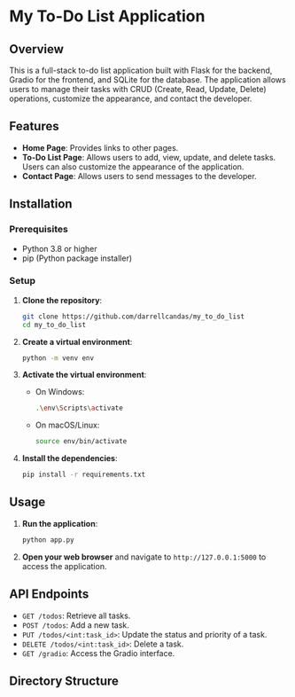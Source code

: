 # My To-Do List Application

## Overview

This is a full-stack to-do list application built with Flask for the backend, Gradio for the frontend, and SQLite for the database. The application allows users to manage their tasks with CRUD (Create, Read, Update, Delete) operations, customize the appearance, and contact the developer.

## Features

- **Home Page**: Provides links to other pages.
- **To-Do List Page**: Allows users to add, view, update, and delete tasks. Users can also customize the appearance of the application.
- **Contact Page**: Allows users to send messages to the developer.

## Installation

### Prerequisites

- Python 3.8 or higher
- pip (Python package installer)

### Setup

1. **Clone the repository**:

    ```sh
    git clone https://github.com/darrellcandas/my_to_do_list
    cd my_to_do_list
    ```

2. **Create a virtual environment**:

    ```sh
    python -m venv env
    ```

3. **Activate the virtual environment**:

    - On Windows:

        ```sh
        .\env\Scripts\activate
        ```

    - On macOS/Linux:

        ```sh
        source env/bin/activate
        ```

4. **Install the dependencies**:

    ```sh
    pip install -r requirements.txt
    ```

## Usage

1. **Run the application**:

    ```sh
    python app.py
    ```

2. **Open your web browser** and navigate to `http://127.0.0.1:5000` to access the application.

## API Endpoints

- `GET /todos`: Retrieve all tasks.
- `POST /todos`: Add a new task.
- `PUT /todos/<int:task_id>`: Update the status and priority of a task.
- `DELETE /todos/<int:task_id>`: Delete a task.
- `GET /gradio`: Access the Gradio interface.

## Directory Structure


